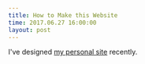 ```yaml
---
title: How to Make this Website
time: 2017.06.27 16:00:00
layout: post
---
```


I've designed [my personal site][1] recently.

  [1]: http://ishxiao.com